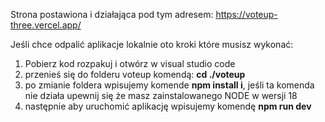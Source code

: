 Strona postawiona i działająca pod tym adresem: https://voteup-three.vercel.app/

Jeśli chce odpalić aplikacje lokalnie oto kroki które musisz wykonać:

1. Pobierz kod rozpakuj i otwórz w visual studio code
2. przenieś się do folderu voteup komendą: **cd ./voteup**
3. po zmianie foldera wpisujemy komende **npm install i**, jeśli ta komenda nie działa upewnij się że masz zainstalowanego NODE w wersji 18
4. następnie aby uruchomić aplikację wpisujemy komendę **npm run dev**
